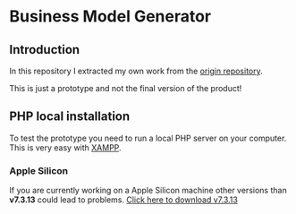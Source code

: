 # Business Model Generator
## Introduction
In this repository I extracted my own work from the [origin repository](https://github.com/MauriceN/IU-SE-Fallstudie-BMG).

This is just a prototype and not the final version of the product!


## PHP local installation
To test the prototype you need to run a local PHP server on your computer. This is very easy with [XAMPP](https://www.apachefriends.org/de/download.html).
### Apple Silicon
If you are currently working on a Apple Silicon machine other versions than **v7.3.13** could lead to problems. [Click here to download v7.3.13](https://sourceforge.net/projects/xampp/files/XAMPP%20Mac%20OS%20X/7.3.31/)
